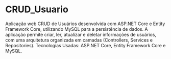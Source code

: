 # CRUD_Usuario
Aplicação web CRUD de Usuários desenvolvida com ASP.NET Core e Entity Framework Core, utilizando MySQL para a persistência de dados. A aplicação permite criar, ler, atualizar e deletar informações de usuários, com uma arquitetura organizada em camadas (Controllers, Services e Repositories).
Tecnologias Usadas: ASP.NET Core, Entity Framework Core e MySQL.
